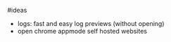#ideas

* logs: fast and easy log previews (without opening)
* open chrome appmode self hosted websites
